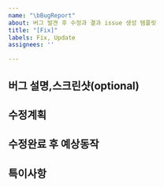```yaml
---
name: "\bBugReport"
about: 버그 발견 후 수정과 결과 issue 생성 템플릿
title: "[Fix]"
labels: Fix, Update
assignees: ''

---
```


**버그 설명,스크린샷(optional)**
---


**수정계획**
---


**수정완료 후 예상동작**
---


**특이사항**
---
